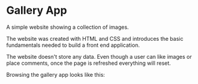 # Gallery App

A simple website showing a collection of images.

The website was created with HTML and CSS and introduces the basic fundamentals needed to build a front end application.

The website doesn't store any data. Even though a user can like images or place comments, once the page is refreshed everything will reset.

Browsing the gallery app looks like this: